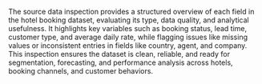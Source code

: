 The source data inspection provides a structured overview of each field in the hotel booking dataset, evaluating its type, data quality, and analytical usefulness. It highlights key variables such as booking status, lead time, customer type, and average daily rate, while flagging issues like missing values or inconsistent entries in fields like country, agent, and company. This inspection ensures the dataset is clean, reliable, and ready for segmentation, forecasting, and performance analysis across hotels, booking channels, and customer behaviors.
